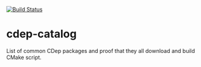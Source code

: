[![Build Status](https://travis-ci.org/jomof/cdep-catalog.svg?branch=master)](https://travis-ci.org/jomof/cdep-catalog)


# cdep-catalog

List of common CDep packages and proof that they all download and build CMake script.
